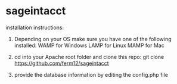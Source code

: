 # sageintacct

installation instructions:

1. Depending on your OS make sure you have one of the following installed:
WAMP for Windows
LAMP for Linux 
MAMP for Mac

2. cd into your Apache root folder and clone this repo:
git clone https://github.com/ferm12/sageintacct

3. provide the database information by editing the config.php file
